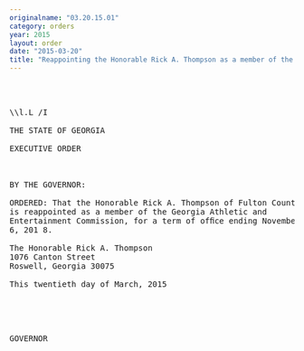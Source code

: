 ```yaml
---
originalname: "03.20.15.01"
category: orders
year: 2015
layout: order
date: "2015-03-20"
title: "Reappointing the Honorable Rick A. Thompson as a member of the Georgia Athletic and Entertainment Commission"
---
```

<pre>
   
 

\\l.L /I

THE STATE OF GEORGIA

EXECUTIVE ORDER

 

BY THE GOVERNOR:

ORDERED: That the Honorable Rick A. Thompson of Fulton County, Georgia,
is reappointed as a member of the Georgia Athletic and
Entertainment Commission, for a term of ofﬁce ending November
6, 201 8.

The Honorable Rick A. Thompson
1076 Canton Street
Roswell, Georgia 30075

This twentieth day of March, 2015

      

 

GOVERNOR

 

 

</pre>
